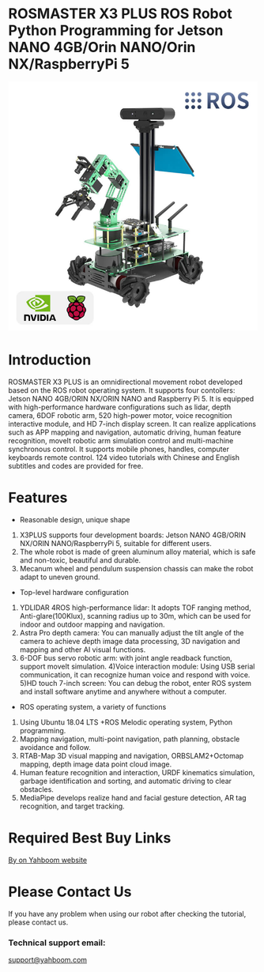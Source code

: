 # ROSMASTER X3 PLUS ROS Robot Python Programming for Jetson NANO 4GB/Orin NANO/Orin NX/RaspberryPi 5
![](https://github.com/YahboomTechnology/ROSMASTERX3-PLUS/blob/main/Yahboom_ROSMASTERX3_PLUS.jpg)
# Introduction
ROSMASTER X3 PLUS is an omnidirectional movement robot developed based on the ROS robot operating system. It supports four contollers: Jetson NANO 4GB/ORIN NX/ORIN NANO and Raspberry Pi 5. It is equipped with high-performance hardware configurations such as lidar, depth camera, 6DOF robotic arm, 520 high-power motor, voice recognition interactive module, and HD 7-inch display screen. It can realize applications such as APP mapping and navigation, automatic driving, human feature recognition, moveIt robotic arm simulation control and multi-machine synchronous control. It supports mobile phones, handles, computer keyboards remote control. 124 video tutorials with Chinese and English subtitles and codes are provided for free.
# Features
* Reasonable design, unique shape
1) X3PLUS supports four development boards: Jetson NANO 4GB/ORIN NX/ORIN NANO/RaspberryPi 5, suitable for different users.
2) The whole robot is made of green aluminum alloy material, which is safe and non-toxic, beautiful and durable.
3) Mecanum wheel and pendulum suspension chassis can make the robot adapt to uneven ground.

* Top-level hardware configuration
1) YDLIDAR 4ROS high-performance lidar: It adopts TOF ranging method, Anti-glare(100Klux), scanning radius up to 30m, which can be used for indoor and outdoor mapping and navigation.
2) Astra Pro depth camera: You can manually adjust the tilt angle of the camera to achieve depth image data processing, 3D navigation and mapping and other AI visual functions.
3) 6-DOF bus servo robotic arm: with joint angle readback function, support moveIt simulation.
4)Voice interaction module: Using USB serial communication, it can recognize human voice and respond with voice.
5)HD touch 7-inch screen: You can debug the robot, enter ROS system and install software anytime and anywhere without a computer.

* ROS operating system, a variety of functions
1) Using Ubuntu 18.04 LTS +ROS Melodic operating system, Python programming.
2) Mapping navigation, multi-point navigation, path planning, obstacle avoidance and follow.
3) RTAB-Map 3D visual mapping and navigation, ORBSLAM2+Octomap mapping, depth image data point cloud image.
4) Human feature recognition and interaction, URDF kinematics simulation, garbage identification and sorting, and automatic driving to clear obstacles.
5) MediaPipe develops realize hand and facial gesture detection, AR tag recognition, and target tracking.

# Required Best Buy Links
[By on Yahboom website](https://category.yahboom.net/products/rosmaster-x3-plus)

# Please Contact Us
If you have any problem when using our robot after checking the tutorial, please contact us.

### Technical support email: 
support@yahboom.com

